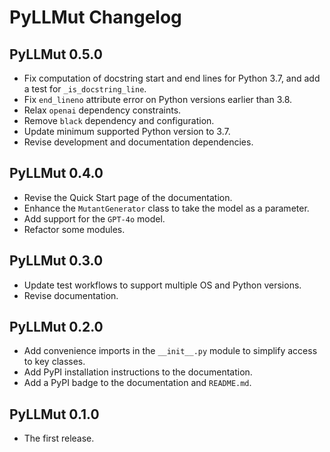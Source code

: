 # PyLLMut Changelog

## PyLLMut 0.5.0

- Fix computation of docstring start and end lines for Python 3.7, and add a test for `_is_docstring_line`.
- Fix `end_lineno` attribute error on Python versions earlier than 3.8. 
- Relax `openai` dependency constraints.
- Remove `black` dependency and configuration.
- Update minimum supported Python version to 3.7.
- Revise development and documentation dependencies.

##  PyLLMut 0.4.0

- Revise the Quick Start page of the documentation.
- Enhance the `MutantGenerator` class to take the model as a parameter.
- Add support for the `GPT-4o` model.
- Refactor some modules.

## PyLLMut 0.3.0

- Update test workflows to support multiple OS and Python versions.
- Revise documentation.

## PyLLMut 0.2.0

- Add convenience imports in the `__init__.py` module to simplify access to key classes.
- Add PyPI installation instructions to the documentation.
- Add a PyPI badge to the documentation and `README.md`.

## PyLLMut 0.1.0

- The first release.
